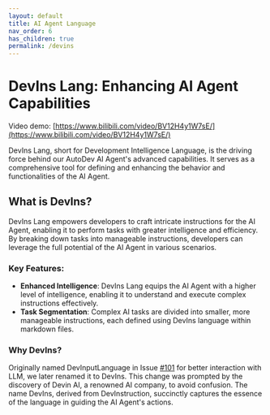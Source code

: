 ```yaml
---
layout: default
title: AI Agent Language
nav_order: 6
has_children: true
permalink: /devins
---
```


# DevIns Lang: Enhancing AI Agent Capabilities

Video demo: [https://www.bilibili.com/video/BV12H4y1W7sE/](https://www.bilibili.com/video/BV12H4y1W7sE/)

DevIns Lang, short for Development Intelligence Language, is the driving force behind our AutoDev AI Agent's advanced
capabilities. It serves as a comprehensive tool for defining and enhancing the behavior and functionalities of the AI
Agent.

## What is DevIns?

DevIns Lang empowers developers to craft intricate instructions for the AI Agent, enabling it to perform tasks with
greater intelligence and efficiency. By breaking down tasks into manageable instructions, developers can leverage the
full potential of the AI Agent in various scenarios.

### Key Features:

- **Enhanced Intelligence**: DevIns Lang equips the AI Agent with a higher level of intelligence, enabling it to
  understand and execute complex instructions effectively.
- **Task Segmentation**: Complex AI tasks are divided into smaller, more manageable instructions, each defined using
  DevIns language within markdown files.

### Why DevIns?

Originally named DevInputLanguage in Issue [#101](https://github.com/unit-mesh/auto-dev/issues/101) for better
interaction with LLM, we later renamed it to DevIns. This change was prompted by the discovery of Devin AI, a renowned
AI company, to avoid confusion. The name DevIns, derived from DevInstruction, succinctly captures the essence of the
language in guiding the AI Agent's actions.

